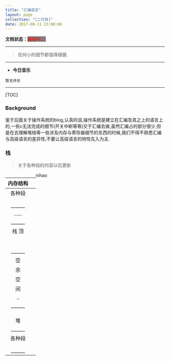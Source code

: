 ```yaml
---
title: "汇编语言"
layout: page
collection: "[二代目]"
date: 2017-08-11 23:00:00
---
```

**文档状态：**<a style="color:red;background-color:gray">编辑中....</a>

---
> 任何小的细节都值得琢磨.

---
- **今日音乐**
```
暂无评论
```

---
[TOC]

### Background
鉴于后面关于操作系统的blog,认真的说,操作系统是建立在汇编及其之上的语言上的,一些c无法完成的细节(开关中断等等)交于汇编去做,虽然汇编占的部分很少,但是在去理解堆栈等一些涉及内存与寄存器细节的东西的时候,我们不得不熟悉汇编与高级语言的差异性,不要让高级语言的特性先入为主.

### 栈
>关于各种段的内容以后更新 

<div style="float: left">

|内存结构||
|:---: |:--:|
|各种段 ||
|      ||
|      ||
|______||
|......||
|______||
|栈   顶||
|      ||
|      ||
|      ||
|      ||
|      ||
|      ||
|______||
|  空  ||
|  余  ||
|  空  ||
|  间  ||
|  ..  ||
|______||
|      ||
|      ||
|      ||
|  堆  ||
|______||
|各种段 ||
|      ||
|      ||
|______||

</div>nihao
